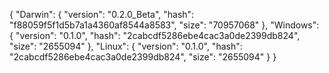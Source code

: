 {
  "Darwin": {
    "version": "0.2.0_Beta",
    "hash": "f88059f5f1d5b7a1a4360af8544a8583",
    "size": "70957068"
  },
  "Windows": {
    "version": "0.1.0",
    "hash": "2cabcdf5286ebe4cac3a0de2399db824",
    "size": "2655094"
  },
  "Linux": {
    "version": "0.1.0",
    "hash": "2cabcdf5286ebe4cac3a0de2399db824",
    "size": "2655094"
  }
}
